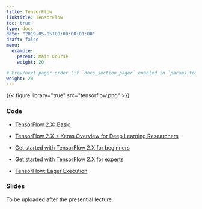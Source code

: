 ```yaml
---
title: TensorFlow
linktitle: TensorFlow
toc: true
type: docs
date: "2019-05-05T00:00:00+01:00"
draft: false
menu:
  example:
    parent: Main Course
    weight: 20

# Prev/next pager order (if `docs_section_pager` enabled in `params.toml`)
weight: 20
---
```


{{< figure library="true" src="tensorflow.png" >}}

### Code

* [TensorFlow 2.X: Basic](https://githubtocolab.com/dlmacedo/starter-academic/blob/master/content/courses/deeplearning/notebooks/tensorflow/TF_2_0.ipynb)

* [TensorFlow 2.X + Keras Overview for Deep Learning Researchers](https://githubtocolab.com/dlmacedo/starter-academic/blob/master/content/courses/deeplearning/notebooks/tensorflow/TensorFlow_2_0_Keras_Crash_Course.ipynb)

* [Get started with TensorFlow 2.X for beginners](https://githubtocolab.com/dlmacedo/starter-academic/blob/master/content/courses/deeplearning/notebooks/tensorflow/beginner.ipynb)

* [Get started with TensorFlow 2.X for experts](https://githubtocolab.com/dlmacedo/starter-academic/blob/master/content/courses/deeplearning/notebooks/tensorflow/advanced.ipynb)

* [TensorFlow: Eager Execution](https://githubtocolab.com/dlmacedo/starter-academic/blob/master/content/courses/deeplearning/notebooks/tensorflow/eager.ipynb)

### Slides

To be uploaded after the presential lecture.
